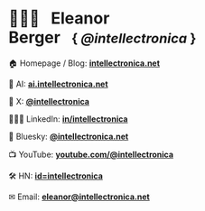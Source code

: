 # 🤷🏽‍♀️&nbsp;&nbsp;&nbsp;Eleanor Berger&nbsp;&nbsp;&nbsp;<small>{&nbsp;*@intellectronica*&nbsp;}</small>

🏠 Homepage / Blog: **[intellectronica.net](https://intellectronica.net/)**

🧠 AI: **[ai.intellectronica.net](https://ai.intellectronica.net/)**

📢 X: **[@intellectronica](https://x.com/intellectronica)**

👩🏽‍💻 LinkedIn: **[in/intellectronica](https://www.linkedin.com/in/intellectronica/)**

🦋 Bluesky: **[@intellectronica.net](https://bsky.app/profile/intellectronica.net)**

📺 YouTube: **[youtube.com/@intellectronica](https://www.youtube.com/@intellectronica)**

🛠️ HN: **[id=intellectronica](https://news.ycombinator.com/user?id=intellectronica)**

✉ Email: **[eleanor@intellectronica.net](mailto:eleanor@intellectronica.net)**
